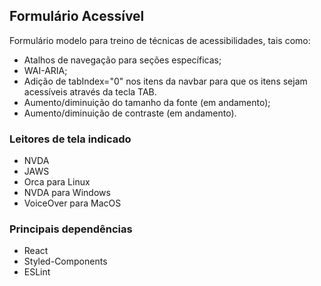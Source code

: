 ## Formulário Acessível
Formulário modelo para treino de técnicas de acessibilidades, tais como:
- Atalhos de navegação para seções específicas;
- WAI-ARIA;
- Adição de tabIndex="0" nos itens da navbar para que os itens sejam acessíveis através da tecla TAB.
- Aumento/diminuição do tamanho da fonte (em andamento);
- Aumento/diminuição de contraste (em andamento).
<!-- ## Atalhos para seções do formulário de acordo com o browser.
Chrome
Firefox
Safari -->

### Leitores de tela indicado
- NVDA
- JAWS
- Orca para Linux
- NVDA para Windows
- VoiceOver para MacOS

### Principais dependências
- React
- Styled-Components
- ESLint

<!-- 
Próximos passos
- Verificar se o yarn add eslint-plugin-jsx-a11y está funcionado
- Ajustar centralização da tag main
- Ajustar formulário para controlados
- Ajustar responsividade
- Implementar aumento/diminuição do Zoom
- Implementar aumento/diminuição da Fonte
- Implementar contraste preto/branco
- Anotar no readme os atalhos por browser
- Adicionar no rodapé uma tag address com um endereço fictício
- Adicionar no rodapé um trecho de mídia social
- Aviso de envio do formulário 
- Implementar busca por áudio (vide API do Google)
- Transformar a barra de acessibilidade em uma biblioteca react ou javascript ?
-->
